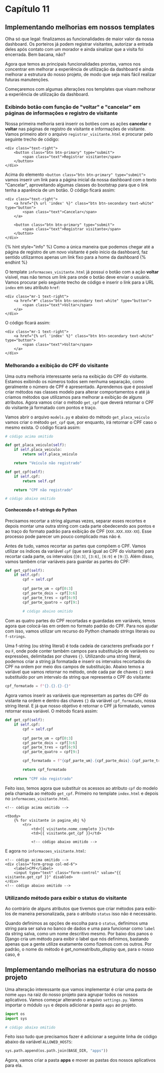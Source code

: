 # Capítulo 11

## Implementando melhorias em nossos templates

Olha só que legal: finalizamos as funcionalidades de maior valor da nossa dashboard. Os porteiros já podem registrar visitantes, autorizar a entrada deles após contato com um morador e ainda sinalizar que a visita foi encerrada. Bem bacana, não?

Agora que temos as principais funcionalidades prontas, vamos nos concentrar em melhorar a experiência de utilização da dashboard e ainda melhorar a estrutura do nosso projeto, de modo que seja mais fácil realizar futuras manutenções.

Começaremos com algumas alterações nos templates que visam melhorar a experiência de utilização da dashboard.

### Exibindo botão com função de "voltar" e "cancelar" em páginas de informações e registro de visitante

Nossa primeira melhoria será inserir os botões com as ações **cancelar** e **voltar** nas páginas de registro de visitante e informações de visitante. Vamos primeiro abrir o arquivo `registrar_visitante.html` e procurar pelo seguinte trecho de código:

```markup
<div class="text-right">
    <button class="btn btn-primary" type="submit">
        <span class="text">Registrar visitante</span>
    </button>
</div>
```

Acima do elemento `<button class="btn btn-primary" type="submit">` vamos inserir um link para a página inicial da nossa dashboard com o texto "Cancelar", aproveitando algumas classes do bootstrap para que o link tenha a aparência de um botão. O código ficará assim:

```markup
<div class="text-right">
    <a href="{% url 'index' %}" class="btn btn-secondary text-white" type="button">
        <span class="text">Cancelar</span>
    </a>

    <button class="btn btn-primary" type="submit">
        <span class="text">Registrar visitante</span>
    </button>
</div>
```

{% hint style="info" %}
Como a única maneira que podemos chegar até a página de registro de um novo visitante é pelo início da dashboard, faz sentido utilizarmos apenas um link fixo para a home da dashboard
{% endhint %}

O template `informacoes_visitante.html` já possui o botão com a ação **voltar** visível, mas não temos um link para onde o botão deve enviar o usuário. Vamos procurar pelo seguinte trecho de código e inserir o link para a URL `index` em seu atributo `href`:

```markup
<div class="mr-1 text-right">
    <a href="#" class="btn btn-secondary text-white" type="button">
        <span class="text">Voltar</span>
    </a>
</div>
```

O código ficará assim:

```markup
<div class="mr-1 text-right">
    <a href="{% url 'index' %}" class="btn btn-secondary text-white" type="button">
        <span class="text">Voltar</span>
    </a>
</div>
```

### Melhorando a exibição do CPF do visitante

Uma outra melhoria interessante seria na exibição do CPF do visitante. Estamos exibindo os números todos sem nenhuma separação, como geralmente o número de CPF é apresentado. Aprendemos que é possível criar métodos nas classes modelo para alterar comportamentos e até já criamos métodos que utilizamos para melhorar a exibição de alguns atributos. Agora vamos criar o método `get_cpf` que deverá retornar o CPF do visitante já formatado com pontos e traço.

Vamos abrir o arquivo `models.py` e abaixo do método `get_placa_veiculo` vamos criar o método `get_cpf` que, por enquanto, irá retornar o CPF caso o mesmo exista. O código ficará assim:

```python
# código acima omitido

def get_placa_veiculo(self):
    if self.placa_veiculo:
        return self.placa_veiculo

    return "Veículo não registrado"

def get_cpf(self):
    if self.cpf:
        return self.cpf

    return "CPF não registrado"

# código abaixo omitido
```

#### Conhecendo o f-strings do Python

Precisamos recortar a string algumas vezes, separar esses recortes e depois montar uma outra string com cada parte obedecendo aos pontos e ao traço do formato padrão para exibição de CPF \(`XXX.XXX.XXX-XX`\). Esse processo pode parecer um pouco complicado mas não é.

Antes de tudo, vamos recortar as partes que compõem o CPF. Vamos utilizar os índices da variável `cpf` \(que será igual ao CPF do visitante\) para recortar cada parte, os intervalos \(`[0:3]`, `[3:6]`, `[6:9]` e `[9:]`\). Além disso, vamos também criar variáveis para guardar as partes do CPF:

```python
def get_cpf(self):
    if self.cpf:
        cpf = self.cpf
        
        cpf_parte_um = cpf[0:3]
        cpf_parte_dois = cpf[3:6]
        cpf_parte_tres = cpf[6:9]
        cpf_parte_quatro = cpf[9:]
        
        # código abaixo omitido
```

Com as quatro partes do CPF recortadas e guardadas em variáveis, temos agora que colocá-las em ordem no formato padrão do CPF. Para nos ajudar com isso, vamos utilizar um recurso do Python chamado strings literais ou `f-strings`.

Uma f-string \(ou string literal\) é toda cadeia de caracteres prefixada por `f` ou `F`, onde pode conter também campos para substituição de variáveis ou expressões, delimitadas por chaves `{}`. Utilizando uma string literal, podemos criar a string já formatada e inserir os intervalos recortados do CPF na ordem por meio dos campos de substituição. Abaixo temos a variável que vamos retornar no método, onde cada par de chaves `{}` será substituído por um intervalo da string que representa o CPF do visitante:

```python
cpf_formatado = f"{}.{}.{}-{}"
```

Agora vamos inserir as variáveis que representam as partes do CPF do vistante na ordem e dentro das chaves `{}` da variável `cpf_formatado`, nossa string literal. E já que nosso objetivo é retornar o CPF já formatado, vamos retornar essa variável. O método ficará assim:

```python
def get_cpf(self):
    if self.cpf:
        cpf = self.cpf
        
        cpf_parte_um = cpf[0:3]
        cpf_parte_dois = cpf[3:6]
        cpf_parte_tres = cpf[6:9]
        cpf_parte_quatro = cpf[9:]

        cpf_formatado = f"{cpf_parte_um}.{cpf_parte_dois}.{cpf_parte_tres}-{cpf_parte_quatro}"

        return cpf_formatado
    
    return "CPF não registrado"
```

Feito isso, temos agora que substituir os acessos ao atributo `cpf` do modelo pela chamada ao método `get_cpf`. Primeiro no template `index.html` e depois no `informacoes_visitante.html`.

```markup
<!-- código acima omitido -->

<tbody>
    {% for visitante in pagina_obj %}
        <tr>
            <td>{{ visitante.nome_completo }}</td>
            <td>{{ visitante.get_cpf }}</td>
            
            <!-- código abaixo omitido -->
```

E agora no `informacoes_visitante.html`:

```markup
<!-- código acima omitido -->
<div class="form-group col-md-6">
    <label>CPF</label>
    <input type="text" class="form-control" value="{{ visitante.get_cpf }}" disabled>
</div>
<!-- código abaixo omitido -->
```

### Utilizando método para exibir o status do visitante

Ao contrário de alguns atributos que tivemos que criar métodos para exibi-los de maneira personalizada, para o atributo `status` isso não é necessário.

Quando definimos as opções de escolha para o `status`, definimos uma string para ser salva no banco de dados e uma para funcionar como `label` da string salva, como um nome descritivo mesmo. Por baixo dos panos o Django cria um método para exibir o label que nós definimos, bastando apenas que a gente utilize exatamente como fizemos com os outros. Por padrão, o nome do método é get\_nomeatributo\_display que, para o nosso caso, é

## Implementando melhorias na estrutura do nosso projeto

Uma alteração interessante que vamos implementar é criar uma pasta de nome `apps` na raiz do nosso projeto para agrupar todos os nossos aplicativos. Vamos começar alterando o arquivo `settings.py`. Vamos importar o módulo `sys` e depois adicionar a pasta `apps` ao projeto.

```python
import os
import sys

# código abaixo omitido
```

Feito isso tudo que precisamos fazer é adicionar a seguinte linha de código abaixo da variável `ALLOWED_HOSTS`:

```python
sys.path.append(os.path.join(BASE_DIR, "apps"))
```

Agora, vamos criar a pasta **apps** e mover as pastas dos nossos aplicativos para ela.

